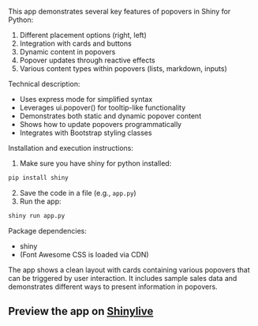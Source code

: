 This app demonstrates several key features of popovers in Shiny for Python:

1. Different placement options (right, left)
2. Integration with cards and buttons
3. Dynamic content in popovers
4. Popover updates through reactive effects
5. Various content types within popovers (lists, markdown, inputs)

Technical description:
- Uses express mode for simplified syntax
- Leverages ui.popover() for tooltip-like functionality
- Demonstrates both static and dynamic popover content
- Shows how to update popovers programmatically
- Integrates with Bootstrap styling classes

Installation and execution instructions:
1. Make sure you have shiny for python installed:
```bash
pip install shiny
```

2. Save the code in a file (e.g., `app.py`)
3. Run the app:
```bash
shiny run app.py
```

Package dependencies:
- shiny
- (Font Awesome CSS is loaded via CDN)

The app shows a clean layout with cards containing various popovers that can be triggered by user interaction. It includes sample sales data and demonstrates different ways to present information in popovers.
## Preview the app on [Shinylive](https://shinylive.io/py/app/#h=0&code=NobwRAdghgtgpmAXAAjFADugdOgnmAGlQGMB7CAFzkqVQDMAnUmZAZwAsBLCXZTmdKQYVkDOFGIVOANzgAdCI2ZsuPLHAAe6Ma1Z8BQkd3QBXCkTEQAJnAZETnBQoc4oAczgB9UugqsAFFIUADZwALxyYAAKPqSyDMgAInAwpJFEdJzBwVAARqFhACoMJnAAlE4QAMTIAIJWVsgAYuQitQDucKzMcMgAwgDKA8h0QnxkEKzOnFjs4laeE1SU-grI68guABKFALIAMv4A5AA8wdwA1qJwwRFgrBS4oRxwcBSRyOxidHfsFBToViIAD0wOIVggACtWFhiMFSCYrHQcmJYcxgVBIVANMDzrlWMDRpQALRQTrdeDAgBsWAALFgAAxg3QY7JYGDcWG6SIAPiOFQgAoUNQGsHQoWQVigFCgClYUGenilMuQYWQIDWG0iAEUAIyRFC6gCsDNNDIImvWOoATAbkLqABxm82W5A6gDMdut1udFogGzdYG1tK9JrNCgAvpV2pwKOxNjMcrgERRFqRgiYYBBPO0GBh-DGrHGwrrgdayohXTG4wnYVAGFZ-BXXQHq-GXMR6ws5lAbAwm5X-QHh1awKLnsgorZRgwYFAIMR5GAWyPkG3a4JBPF-OKJClqBQ7gxOG4-uk+FY7vLFdxRpFm0PV6uXKx0PP-C4ZW4YZx-HCoLonh3HQUDEt05yNCBxLEJwDBwnAxK3mkhBsI8BSRMQJgMN0DAoII3BUAwADc94Ck+T6RH05zEFc5DIPOvAAI4mPWhHIBQpBsK8kpvFAWRwI0SGztKnDkJEK7kbWxhmJ4rA3HAkirGA8AUMexDnpEABqnBwO0yC7G8annsAkQAEpwLIEClBpYAAOJMO0NamdKS4ALpCo+w7ri4m5xLY-icJekSMbqnibveg6Sesn7uDCuRmBxED+HQOq6igAAkIDXl0SrSlAwBHHqRyuYgBBRih-6AXcuQUP6NUQMS2j8PWvAwMStpgGRUWpZO05CHOC69MkMpZFMy6eU+MXflgJjBP4JkTVFU0wucSkAFLzixDC4BltJGgQ4adX6UXDstWCrZETRwLkJQtbtDoHaa97HSdGxnRdYC7PWxDsBlRoAOyPQy94ScO7mVE+3kzL526BXcjHWmFPgRaDAZnfF-zkMlNoZVlCo5cq+WFdaxWleVRCVawQGRPVyD1YhiicW1HVdZJNq9QwM4DYuSS8aN4mLSOZ2zfNqPPjMX4rb+kS1E1wR-Q9h1lC9r21pL53S59UA7cg6VUtaQPPWLQsS7FGvrSYEBwBlVLmkrxvIODECgwAApYfZYFQGjvILPF0FxoSSAJngqWpA4O2IFBYf6KVgH0WGWCEvDSDpMYQG4KAgNJFDsoZnDEE25UQxsUN1g24e+6XnYNp4PZ9hXJ2RFsNzoMgABkSSkJh8CUCJYnjY3lexu20OxLDQVgHMwToEj6Dnrui494ekShHQ7ydZFS2m9NGOJUpAByryNM308APznpT1NgLT9NyRMUrbSDvtozMc4MBcVikO0SXicuA9RVUQByBtQOBosgE+rdbIOBsA7B2AAqZAABVOS7E5iSiYOgT+392KcVYNWH6yBQ75ymM-DYCCqL51ov6ZirFbB0wSuQPQM4eIjWCCQk6CDEh5T4HoEwmCXKCX9GIBUxIpDwFgX-J+0wsDZ08BIKQ5BPC7yxpEDgX85HZBsgMdgX86jZEnGPWwY0KY5CqpEGAFBiSek6pUN24hJAyDgOoOgdAFI+zsfIxx6hLIUAChAUwOc1HtA0cEAUNh-aeAbm9GYfDlReBhv5YKoVwooSCUUEo5RXQuFiS5Wefl+zBURikogaTiilFZrWHJVA8nbkiFPGexSVBf3SeUrJMT+HVISQU+4+MqZIXPKUjJZQwARiIOAaA8BaBgDEMxWC+5KAwgoN7FCYAlgHimQoOcAJ4QhE4LkBQVkBC4AUG+awAFi6SRGa5IAA)
